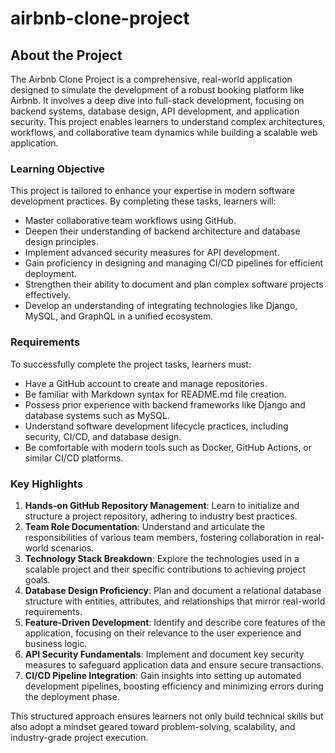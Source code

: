 # airbnb-clone-project

## About the Project

The Airbnb Clone Project is a comprehensive, real-world application designed to simulate the development of a robust booking platform like Airbnb. It involves a deep dive into full-stack development, focusing on backend systems, database design, API development, and application security. This project enables learners to understand complex architectures, workflows, and collaborative team dynamics while building a scalable web application.

### Learning Objective

This project is tailored to enhance your expertise in modern software development practices. By completing these tasks, learners will:

+ Master collaborative team workflows using GitHub.
+ Deepen their understanding of backend architecture and database design principles.
+ Implement advanced security measures for API development.
+ Gain proficiency in designing and managing CI/CD pipelines for efficient deployment.
+ Strengthen their ability to document and plan complex software projects effectively.
+ Develop an understanding of integrating technologies like Django, MySQL, and GraphQL in a unified ecosystem.

### Requirements

To successfully complete the project tasks, learners must:

+ Have a GitHub account to create and manage repositories.
+ Be familiar with Markdown syntax for README.md file creation.
+ Possess prior experience with backend frameworks like Django and database systems such as MySQL.
+ Understand software development lifecycle practices, including security, CI/CD, and database design.
+ Be comfortable with modern tools such as Docker, GitHub Actions, or similar CI/CD platforms.

### Key Highlights

1. **Hands-on GitHub Repository Management**: Learn to initialize and structure a project repository, adhering to industry best practices.
2. **Team Role Documentation**: Understand and articulate the responsibilities of various team members, fostering collaboration in real-world scenarios.
3. **Technology Stack Breakdown**: Explore the technologies used in a scalable project and their specific contributions to achieving project goals.
4. **Database Design Proficiency**: Plan and document a relational database structure with entities, attributes, and relationships that mirror real-world requirements.
5. **Feature-Driven Development**: Identify and describe core features of the application, focusing on their relevance to the user experience and business logic.
6. **API Security Fundamentals**: Implement and document key security measures to safeguard application data and ensure secure transactions.
7. **CI/CD Pipeline Integration**: Gain insights into setting up automated development pipelines, boosting efficiency and minimizing errors during the deployment phase.

This structured approach ensures learners not only build technical skills but also adopt a mindset geared toward problem-solving, scalability, and industry-grade project execution.

